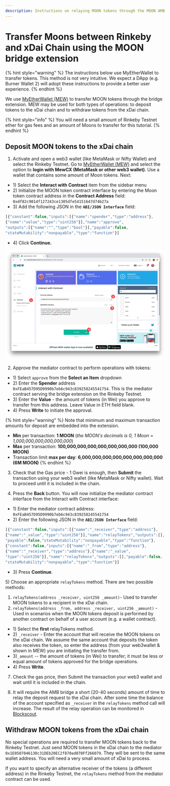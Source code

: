 ```yaml
---
description: Instructions on relaying MOON tokens through the MOON AMB bridge extension
---
```


# Transfer Moons between Rinkeby and xDai Chain using the MOON bridge extension

{% hint style="warning" %}
The instructions below use MyEtherWallet to transfer tokens. This method is not very intuitive. We expect a DApp \(e.g. Burner Wallet 2\) will adopt these instructions to provide a better user experience.
{% endhint %}

We use [MyEtherWallet \(MEW\)](https://www.myetherwallet.com/access-my-wallet)  to transfer MOON tokens through the bridge extension. MEW may be used for both types of operations: to deposit tokens to the xDai chain and to withdraw tokens from the xDai chain.

{% hint style="info" %}
You will need a small amount of Rinkeby Testnet ether for gas fees and an amount of Moons to transfer for this tutorial.
{% endhint %}

## Deposit MOON tokens to the xDai chain

1. Activate and open a web3 wallet \(like MetaMask or Nifty Wallet\) and select the Rinkeby Testnet. Go to [MyEtherWallet \(MEW\)](https://www.myetherwallet.com/access-my-wallet) and select the option to **login with MewCX \(MetaMask or other web3 wallet\)**. Use a wallet that contains some amount of Moon tokens. Next:

* 1\) Select the **Interact with Contract** item from the sidebar menu
* 2\) Initialize the MOON token contract interface by entering the Moon token contract address in the **Contract Address** field: `0xdf82c9014f127243ce1305dfe54151647d74b27a` 
* 3\) Add the following JSON in the **`ABI/JSON Interface`** field: 

```javascript
[{"constant":false,"inputs":[{"name":"spender","type":"address"},
{"name":"value","type":"uint256"}],"name":"approve",
"outputs":[{"name":"","type":"bool"}],"payable":false,
"stateMutability":"nonpayable","type":"function"}]
```

* 4\) Click **Continue.**

![Interact with a contract using MEW](../../.gitbook/assets/mew1%20%281%29.png)

2. Approve the mediator contract to perform operations with tokens:

* 1\) Select `approve` from the **Select an Item** dropdown
* 2\) Enter the **Spender** address `0xFEaB457D95D9990b7eb6c943c839258245541754`. This is the mediator contract serving the bridge extension on the Rinkeby Testnet.
* 3\) Enter the **Value** - the amount of tokens \(in Wei\) you approve to transfer from this address. Leave Value in ETH field blank.
* 4\) Press **Write** to initiate the approval.

{% hint style="warning" %}
Note that minimum and maximum transaction amounts for deposit are embedded into the extension. 

* **Min** per transaction: **1 MOON** \(_the MOON's decimals is 0, 1 Moon = 1,000,000,000,000,000,000_\)
* **Max** per transaction: **100,000,000,000,000,000,000,000 \(100,000 MOON\)**
* Transaction limit **max per day**: **6,000,000,000,000,000,000,000,000 \(6M MOON\)**
{% endhint %}

3. Check that the Gas price - 1 Gwei is enough, then **Submit** the transaction using your web3 wallet \(like MetaMask or Nifty wallet\). Wait to proceed until it is included in the chain.

4. Press the **Back** button. You will now initialize the mediator contract interface from the Interact with Contract interface:

* 1\) Enter the mediator contract address: `0xFEaB457D95D9990b7eb6c943c839258245541754` 
* 2\) Enter the following JSON in the **`ABI/JSON Interface`** field:

```javascript
[{"constant":false,"inputs":[{"name":"_receiver","type":"address"},
{"name":"_value","type":"uint256"}],"name":"relayTokens","outputs":[],
"payable":false,"stateMutability":"nonpayable","type":"function"},
{"constant":false,"inputs":[{"name":"_from","type":"address"},
{"name":"_receiver","type":"address"},{"name":"_value",
"type":"uint256"}],"name":"relayTokens","outputs":[],"payable":false,
"stateMutability":"nonpayable","type":"function"}]
```

* 3\) Press **Continue**.

5\) Choose an appropriate `relayTokens` method. There are two possible methods:

1. `relayTokens(address _receiver, uint256 _amount)`- Used to transfer MOON tokens to a recipient in the xDai chain.
2. `relayTokens(address _from, address _receiver, uint256 _amount)` - Used in scenarios when the MOON tokens deposit is performed by another contract on behalf of a user account \(e.g. a wallet contract\).

* 1\) Select the **first** relayTokens method.
* 2\) `_receiver` - Enter the account that will receive the MOON tokens on the xDai chain. We assume the same account that deposits the token also receives the token, so enter the address \(from your web3wallet & shown in MEW\) you are initiating the transfer from.
* 3\)`_amount` -- the amount of tokens \(in Wei\) to transfer; it must be less or equal amount of tokens approved for the bridge operations.
* 4\) Press **Write**.

7. Check the gas price, then Submit the transaction your web3 wallet and wait until it is included in the chain.

8. It will require the AMB bridge a short \(20-40 seconds\) amount of time to relay the deposit request to the xDai chain. After some time the balance of the account specified as `_receiver` in the `relayTokens` method call will increase. The result of the relay operation can be monitored in [Blockscout](https://blockscout.com/poa/xdai/tokens/0xC5C35D01B20f8d5cb65C60f02113EF6cd8e79910/token_transfers).

## Withdraw MOON tokens from the xDai chain

No special operations are required to transfer MOON tokens back to the Rinkeby Testnet. Just send MOON tokens in the xDai chain to the mediator `0x1E0507046130c31DEb20EC2f870ad070Ff266079`. They will be sent to the same wallet address. You will need a very small amount of xDai to process.

If you want to specify an alternative receiver of the tokens \(a different address\) in the Rinkeby Testnet, the  `relayTokens` method from the mediator contract can be used.

